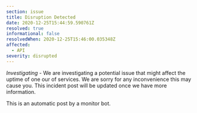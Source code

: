 ```yaml
---
section: issue
title: Disruption Detected
date: 2020-12-25T15:44:59.590761Z
resolved: true
informational: false
resolvedWhen: 2020-12-25T15:46:00.035348Z
affected:
  - API
severity: disrupted
---
```

*Investigating* - We are investigating a potential issue that might affect the uptime of one our of services. We are sorry for any inconvenience this may cause you. This incident post will be updated once we have more information.

This is an automatic post by a monitor bot.
        